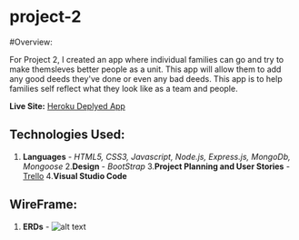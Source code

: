 # project-2

#Overview:

For Project 2, I created an app where individual families can go and try to make themsleves better people as a unit. This app will allow them to add any good deeds they've done or even any bad deeds. This app is to help families self reflect what they look like as a team and people.

**Live Site:** [Heroku Deplyed App](https://damp-anchorage-55469.herokuapp.com/)

## Technologies Used:

1. **Languages** - _HTML5, CSS3, Javascript, Node.js, Express.js, MongoDb, Mongoose_
2.**Design** - _BootStrap_
3.**Project Planning and User Stories** - [Trello](https://trello.com/b/ewYD9Z5h/project-2)
4.**Visual Studio Code**


## WireFrame:
1. **ERDs** - 
![alt text]()